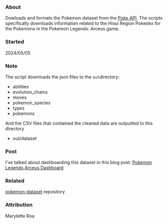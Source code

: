 ### About

Dowloads and formats the Pokemon dataset from the [Poke API](https://pokeapi.co).
The scripts specifically downloads information related to the Hisui Region Pokedex for the Pokemons in the Pokemon Legends: Arceus game.

### Started
2024/05/05

### Note
The script downloads the json files to the `out`directory:
- abilities
- evolution_chains
- moves
- pokemon_species
- types
- pokemons

And the CSV files that contained the cleaned data are outputted to this directory

- out/dataset

### Post
I've talked about dashboarding this dataset in this blog post: [Pokemon Legends Arceus Dashboard](https://maryletteroa.github.io/blog/2024/05/05/legends-arceus-dashboard.html)

### Related

[pokemon-dataset](https://github.com/maryletteroa/pokemon-dataset) repository

### Attribution
Marylette Roa